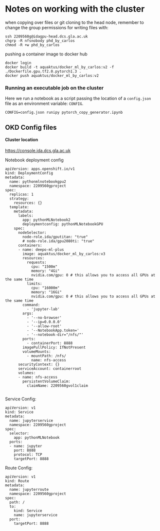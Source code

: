 # Notes on working with the cluster

when copying over files or git cloning to the head node, remember to change the group permissions for writing files with:
```
ssh 2209560g@idagpu-head.dcs.gla.ac.uk
chgrp -R nfsnobody phd_by_carlos
chmod -R +w phd_by_carlos
```

pushing a container image to docker hub
```
docker login
docker build -t aquaktus/docker_ml_by_carlos:v2 -f ./Dockerfile.gpu.tf2.0.pytorch1.3 .
docker push aquaktus/docker_ml_by_carlos:v2
```

### Running an executable job on the cluster
Here we run a notebook as a script passing the location of a `config.json` file as an environment variable: `CONFIG`.
```
CONFIG=config.json runipy pytorch_copy_generator.ipynb
```

## OKD Config files

#### Cluster location
<https://console.ida.dcs.gla.ac.uk>


Notebook deployment config
```
apiVersion: apps.openshift.io/v1
kind: DeploymentConfig
metadata:
  name: pythonmlnotebookgpu2
  namespace: 2209560gproject
spec:
  replicas: 1
  strategy:
    resources: {}
  template:
    metadata:
      labels:
        app: pythonMLNotebook2
        deploymentconfig: pythonMLNotebookGPU
    spec:
      nodeSelector:
        node-role.ida/gputitan: "true"
        # node-role.ida/gpu2080ti: "true"
      containers:
      - name: deepo-ml-plus
        image: aquaktus/docker_ml_by_carlos:v3
        resources:
          requests:
            cpu: "1500m"
            memory: "4Gi"
            nvidia.com/gpu: 0 # this allows you to access all GPUs at the same time
          limits:
            cpu: "16000m"
            memory: "16Gi"
            nvidia.com/gpu: 0 # this allows you to access all GPUs at the same time
        command:
          - 'jupyter-lab'
        args:
          - '--no-browser'
          - '--ip=0.0.0.0'
          - '--allow-root'
          - '--NotebookApp.token='
          - '--notebook-dir="/nfs/"'
        ports:
          - containerPort: 8888
        imagePullPolicy: IfNotPresent
        volumeMounts:
          - mountPath: /nfs/
            name: nfs-access
      securityContext: {}
      serviceAccount: containerroot
      volumes:
      - name: nfs-access
        persistentVolumeClaim:
          claimName: 2209560gvol1claim


```

Service Config:
```
apiVersion: v1
kind: Service
metadata:
  name: jupyterservice
  namespace: 2209560gproject      
spec:
  selector:                  
    app: pythonMLNotebook   
  ports:
  - name: jupyter
    port: 8888               
    protocol: TCP
    targetPort: 8888         

```

Route Config:
```
apiVersion: v1
kind: Route
metadata:
  name: jupyterroute
  namespace: 2209560gproject
spec:
  path: /
  to:
    kind: Service
    name: jupyterservice
  port:
    targetPort: 8888

```
